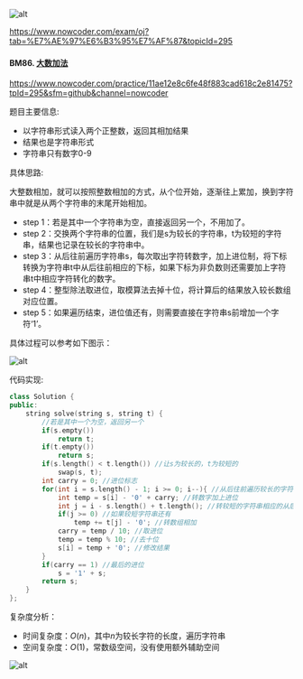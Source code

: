 ![alt](https://uploadfiles.nowcoder.com/bm/top101-head.jpg)

https://www.nowcoder.com/exam/oj?tab=%E7%AE%97%E6%B3%95%E7%AF%87&topicId=295

#### BM86. [大数加法](https://www.nowcoder.com/practice/11ae12e8c6fe48f883cad618c2e81475?tpId=295&sfm=github&channel=nowcoder)

https://www.nowcoder.com/practice/11ae12e8c6fe48f883cad618c2e81475?tpId=295&sfm=github&channel=nowcoder

题目主要信息:
- 以字符串形式读入两个正整数，返回其相加结果
- 结果也是字符串形式
- 字符串只有数字0-9

具体思路:

大整数相加，就可以按照整数相加的方式，从个位开始，逐渐往上累加，换到字符串中就是从两个字符串的末尾开始相加。

- step 1：若是其中一个字符串为空，直接返回另一个，不用加了。
- step 2：交换两个字符串的位置，我们是s为较长的字符串，t为较短的字符串，结果也记录在较长的字符串中。
- step 3：从后往前遍历字符串s，每次取出字符转数字，加上进位制，将下标转换为字符串t中从后往前相应的下标，如果下标为非负数则还需要加上字符串t中相应字符转化的数字。
- step 4：整型除法取进位，取模算法去掉十位，将计算后的结果放入较长数组对应位置。
- step 5：如果遍历结束，进位值还有，则需要直接在字符串s前增加一个字符‘1’。

具体过程可以参考如下图示：

![alt](https://uploadfiles.nowcoder.com/images/20220221/397721558_1645413194503/37AB54C1187D8CBD259BE9C68115181D)

代码实现:
```cpp
class Solution {
public:
    string solve(string s, string t) {
        //若是其中一个为空，返回另一个
        if(s.empty())
            return t;
        if(t.empty())
            return s;
        if(s.length() < t.length()) //让s为较长的，t为较短的
            swap(s, t);
        int carry = 0; //进位标志
        for(int i = s.length() - 1; i >= 0; i--){ //从后往前遍历较长的字符串
            int temp = s[i] - '0' + carry; //转数字加上进位
            int j = i - s.length() + t.length(); //转较短的字符串相应的从后往前的下标
            if(j >= 0) //如果较短字符串还有
                temp += t[j] - '0'; //转数组相加
            carry = temp / 10; //取进位
            temp = temp % 10; //去十位
            s[i] = temp + '0'; //修改结果
        }
        if(carry == 1) //最后的进位
            s = '1' + s;
        return s;
    }
};
```

复杂度分析：
- 时间复杂度：$O(n)$，其中$n$为较长字符的长度，遍历字符串
- 空间复杂度：$O(1)$，常数级空间，没有使用额外辅助空间


![alt](https://uploadfiles.nowcoder.com/bm/top101-tail.jpg)